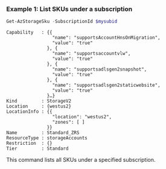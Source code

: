 ### Example 1: List  SKUs under a subscription
```powershell
Get-AzStorageSku -SubscriptionId $mysubid
```

```output
Capability   : {{
                 "name": "supportsAccountHnsOnMigration",
                 "value": "true"
               }, {
                 "name": "supportsaccountvlw",
                 "value": "true"
               }, {
                 "name": "supportsadlsgen2snapshot",
                 "value": "true"
               }, {
                 "name": "supportsadlsgen2staticwebsite",
                 "value": "true"
               }…}
Kind         : StorageV2
Location     : {westus2}
LocationInfo : {{
                 "location": "westus2",
                 "zones": [ ]
               }}
Name         : Standard_ZRS
ResourceType : storageAccounts
Restriction  : {}
Tier         : Standard
```

This command lists all SKUs under a specified subscription. 


